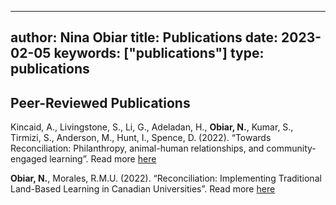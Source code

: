  ---
author: Nina Obiar
title: Publications
date: 2023-02-05
keywords: ["publications"]
type: publications
---
## Peer-Reviewed Publications

Kincaid, A., Livingstone, S., Li, G., Adeladan, H., **Obiar, N.**, Kumar, S., Tirmizi, S., Anderson, M., Hunt, I., Spence, D. (2022). “Towards Reconciliation: Philanthropy, animal-human relationships, and community-engaged learning”. Read more [here](https://philab.uqam.ca/en/home-blog/towards-reconciliation-philanthropy-animal-human-relationships-and-community-engaged-learning/)

**Obiar, N.**, Morales, R.M.U. (2022). “Reconciliation: Implementing Traditional Land-Based Learning in Canadian Universities”. Read more [here](https://ojs.library.ubc.ca/index.php/cjur/article/view/196788)